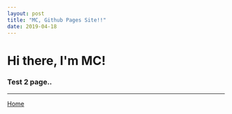 ```yaml
---
layout: post
title: "MC, Github Pages Site!!"
date: 2019-04-18
---
```



# Hi there, I'm MC!

### Test 2 page..

<hr/>

[Home](./)

